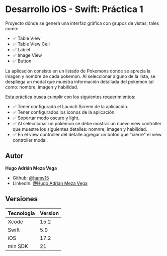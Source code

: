 
# Desarrollo iOS - Swift: Práctica 1

Proyecto dónde se genera una interfaz gráfica con grupos de vistas, tales como: 

- ✅ Table View
- ✅ Table View Cell
- ✅ Lablel
- ✅ Image View
- ✅ Button









La aplicación consiste en un listado de Pokemons donde se aprecia la imagen y nombre de cada pokemon. Al seleccionar alguno de la lista, se despliega un modal que muestra información detallada del pokemon tal como: nombre, imagen y habilidad.

Esta práctica busca cumplir con los siguientes requerimientos:


- ✅ Tener configurado el Launch Screen de la aplicación.
- ✅ Tener configurados los iconos de la aplicación.
- ✅ Soportar modo oscuro y light.
- ✅ Al seleccionar un pokemon se debe mostrar un nuevo view controller que muestre los siguientes detalles: nomnre, imagen y habilidad.
- ✅ En el view controller del detalle agregar un botón que "cierre" el view controller modal.

## Autor
**Hugo Adrián Meza Vega** 
- Github: [@hamv15](https://github.com/hamv15)
- LinkedIn: [@Hugo Adrian Meza Vega](https://www.linkedin.com/in/hamv15/)


## Versiones

| Tecnología             | Version                                                                |
| ----------------- | ------------------------------------------------------------------ |
| Xcode | 15.2 |
| Swift | 5.9 |
| iOS | 17.2 |
| min SDK | 21 |



